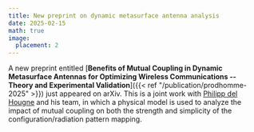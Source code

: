```yaml
---
title: New preprint on dynamic metasurface antenna analysis
date: 2025-02-15
math: true
image:
  placement: 2
---
```


A new preprint entitled [**Benefits of Mutual Coupling in Dynamic Metasurface Antennas for Optimizing Wireless Communications -- Theory and Experimental Validation**]({{< ref "/publication/prodhomme-2025" >}}) just appeared on arXiv. This is a joint work with [Philipp del Hougne](https://sites.google.com/view/pdelhougne/home) and his team, in which a physical model is used to analyze the impact of mutual coupling on both the strength and simplicity of the configuration/radiation pattern mapping.
